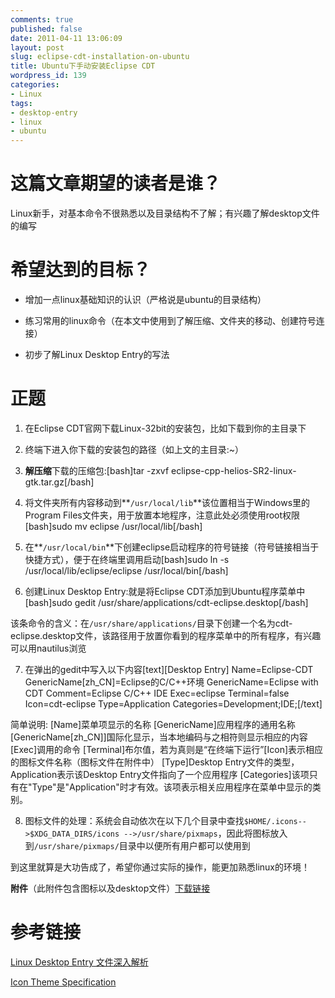 ```yaml
---
comments: true
published: false
date: 2011-04-11 13:06:09
layout: post
slug: eclipse-cdt-installation-on-ubuntu
title: Ubuntu下手动安装Eclipse CDT
wordpress_id: 139
categories:
- Linux
tags:
- desktop-entry
- linux
- ubuntu
---
```


# 这篇文章期望的读者是谁？


Linux新手，对基本命令不很熟悉以及目录结构不了解；有兴趣了解desktop文件的编写


# 希望达到的目标？





	
  * 增加一点linux基础知识的认识（严格说是ubuntu的目录结构）

	
  * 练习常用的linux命令（在本文中使用到了解压缩、文件夹的移动、创建符号连接）

	
  * 初步了解Linux Desktop Entry的写法




# 正题





	
  1. 在Eclipse CDT官网下载Linux-32bit的安装包，比如下载到你的主目录下

	
  2. 终端下进入你下载的安装包的路径（如上文的主目录:~）

	
  3. **解压缩**下载的压缩包:[bash]tar -zxvf eclipse-cpp-helios-SR2-linux-gtk.tar.gz[/bash]

	
  4. 将文件夹所有内容移动到**`/usr/local/lib`**该位置相当于Windows里的Program Files文件夹，用于放置本地程序，注意此处必须使用root权限[bash]sudo mv eclipse /usr/local/lib[/bash]

	
  5. 在**`/usr/local/bin`**下创建eclipse启动程序的符号链接（符号链接相当于快捷方式），便于在终端里调用启动[bash]sudo ln -s /usr/local/lib/eclipse/eclipse /usr/local/bin[/bash]

	
  6. 创建Linux Desktop Entry:就是将Eclipse CDT添加到Ubuntu程序菜单中[bash]sudo gedit /usr/share/applications/cdt-eclipse.desktop[/bash]

该条命令的含义：在`/usr/share/applications/`目录下创建一个名为cdt-eclipse.desktop文件，该路径用于放置你看到的程序菜单中的所有程序，有兴趣可以用nautilus浏览

	
  7. 在弹出的gedit中写入以下内容<!-- more -->[text][Desktop Entry]
Name=Eclipse-CDT
GenericName[zh_CN]=Eclipse的C/C++环境
GenericName=Eclipse with CDT
Comment=Eclipse C/C++ IDE
Exec=eclipse
Terminal=false
Icon=cdt-eclipse
Type=Application
Categories=Development;IDE;[/text]

简单说明:
[Name]菜单项显示的名称
[GenericName]应用程序的通用名称
[GenericName[zh_CN]]国际化显示，当本地编码与之相符则显示相应的内容
[Exec]调用的命令
[Terminal]布尔值，若为真则是“在终端下运行”[Icon]表示相应的图标文件名称（图标文件在附件中）
[Type]Desktop Entry文件的类型，Application表示该Desktop Entry文件指向了一个应用程序
[Categories]该项只有在"Type"是"Application"时才有效。该项表示相关应用程序在菜单中显示的类别。

	
  8. 图标文件的处理：系统会自动依次在以下几个目录中查找`$HOME/.icons-->$XDG_DATA_DIRS/icons -->/usr/share/pixmaps`，因此将图标放入到`/usr/share/pixmaps/`目录中以便所有用户都可以使用到




到这里就算是大功告成了，希望你通过实际的操作，能更加熟悉linux的环境！




**附件**（此附件包含图标以及desktop文件）[下载链接](http://u.115.com/file/f9e78679f9)





# 参考链接




[Linux Desktop Entry 文件深入解析](http://www.ibm.com/developerworks/cn/linux/l-cn-dtef/index.html)




[Icon Theme Specification](http://standards.freedesktop.org/icon-theme-spec/icon-theme-spec-latest.html)
